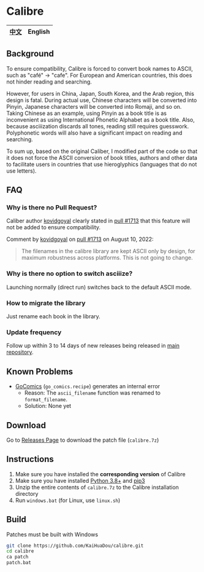 # Calibre

| [中文](./README.md) | English |
| :-----------------: | :-----: |

## Background

To ensure compatibility, Calibre is forced to convert book names to ASCII, such as "café" -> "cafe". For European and American countries, this does not hinder reading and searching.

However, for users in China, Japan, South Korea, and the Arab region, this design is fatal. During actual use, Chinese characters will be converted into Pinyin, Japanese characters will be converted into Romaji, and so on. Taking Chinese as an example, using Pinyin as a book title is as inconvenient as using International Phonetic Alphabet as a book title. Also, because asciiization discards all tones, reading still requires guesswork. Polyphonetic words will also have a significant impact on reading and searching.

To sum up, based on the original Caliber, I modified part of the code so that it does not force the ASCII conversion of book titles, authors and other data to facilitate users in countries that use hieroglyphics (languages that do not use letters).

## FAQ

### Why is there no Pull Request?

Caliber author [kovidgoyal] clearly stated in [pull #1713] that this feature will not be added to ensure compatibility.

Comment by [kovidgoyal] on [pull #1713] on August 10, 2022:

> The filenames in the calibre library are kept ASCII only by design, for
> maximum robustness across platforms. This is not going to change.

### Why is there no option to switch asciiize?

Launching normally (direct run) switches back to the default ASCII mode.

### How to migrate the library

Just rename each book in the library.

### Update frequency

Follow up within 3 to 14 days of new releases being released in [main repository].

## Known Problems

- [GoComics](www.gocomics.com) (`go_comics.recipe`) generates an internal error
    - Reason: The `ascii_filename` function was renamed to `format_filename`.
    - Solution: None yet

## Download

Go to [Releases Page](https://github.com/KaiHuaDou/calibre/releases/latest) to download the patch file (`calibre.7z`)

## Instructions

1. Make sure you have installed the **corresponding version** of Calibre
2. Make sure you have installed [Python 3.8+](https://python.org/downloads/) and [pip3](https://pip.pypa.io/en/stable/installation/)
3. Unzip the entire contents of `calibre.7z` to the Calibre installation directory
4. Run `windows.bat` (for Linux, use `linux.sh`)

## Build

Patches must be built with Windows

```bash
git clone https://github.com/KaiHuaDou/calibre.git
cd calibre
ca patch
patch.bat
```

[kovidgoyal]: https://github.com/kovidgoyal
[pull #1713]: https://github.com/kovidgoyal/calibre/pull/1713
[main repository]: https://github.com/KaiHuaDou/calibre
